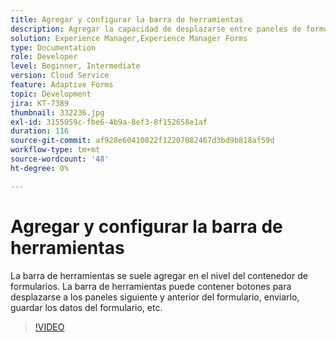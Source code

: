 ```yaml
---
title: Agregar y configurar la barra de herramientas
description: Agregar la capacidad de desplazarse entre paneles de formulario.
solution: Experience Manager,Experience Manager Forms
type: Documentation
role: Developer
level: Beginner, Intermediate
version: Cloud Service
feature: Adaptive Forms
topic: Development
jira: KT-7389
thumbnail: 332236.jpg
exl-id: 3155059c-fbe6-4b9a-8ef3-8f152658e1af
duration: 116
source-git-commit: af928e60410022f12207082467d3bd9b818af59d
workflow-type: tm+mt
source-wordcount: '48'
ht-degree: 0%

---
```


# Agregar y configurar la barra de herramientas

La barra de herramientas se suele agregar en el nivel del contenedor de formularios. La barra de herramientas puede contener botones para desplazarse a los paneles siguiente y anterior del formulario, enviarlo, guardar los datos del formulario, etc.

>[!VIDEO](https://video.tv.adobe.com/v/332236?quality=12&learn=on)
